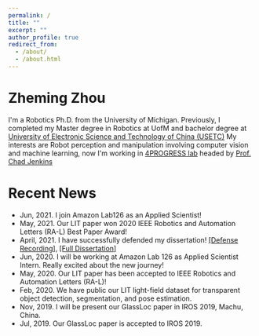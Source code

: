 ```yaml
---
permalink: /
title: ""
excerpt: ""
author_profile: true
redirect_from: 
  - /about/
  - /about.html
---
```



# Zheming Zhou
I'm a Robotics Ph.D. from the University of Michigan. Previously, I completed my Master degree in Robotics at UofM and bachelor degree at [University of Electronic Science and Technology of China (USETC)](http://en.uestc.edu.cn/)
My interests are Robot perception and manipulation involving computer vision and machine learning, now I'm working in [4PROGRESS lab](http://progress.eecs.umich.edu/) headed by [Prof. Chad Jenkins](http://web.eecs.umich.edu/~ocj/)


# Recent News
* Jun, 2021. I join Amazon Lab126 as an Applied Scientist!
* May, 2021. Our LIT paper won 2020 IEEE Robotics and Automation Letters (RA-L) Best Paper Award!
* April, 2021. I have successfully defended my dissertation! [[Defense Recording]](https://www.youtube.com/watch?v=1O-hBsLCtac), [[Full Dissertation]](http://zhezhou1993.github.io/publications/2021_dissertation)
* Jun, 2020. I will be working at Amazon Lab 126 as Applied Scientist Intern. Really excited about the new journey! 
* May, 2020. Our LIT paper has been accepted to IEEE Robotics and Automation Letters (RA-L)!
* Feb, 2020. We have public our LIT light-field dataset for transparent object detection, segmentation, and pose estimation.
* Nov, 2019. I will be present our GlassLoc paper in IROS 2019, Machu, China.
* Jul, 2019. Our GlassLoc paper is accepted to IROS 2019.
